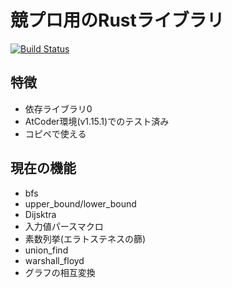# 競プロ用のRustライブラリ

[![Build Status](https://travis-ci.org/kgtkr/procon-lib-rs.svg?branch=master)](https://travis-ci.org/kgtkr/procon-lib-rs)

## 特徴

* 依存ライブラリ0
* AtCoder環境(v1.15.1)でのテスト済み
* コピペで使える

## 現在の機能

* bfs
* upper_bound/lower_bound
* Dijsktra
* 入力値パースマクロ
* 素数列挙(エラトステネスの篩)
* union_find
* warshall_floyd
* グラフの相互変換